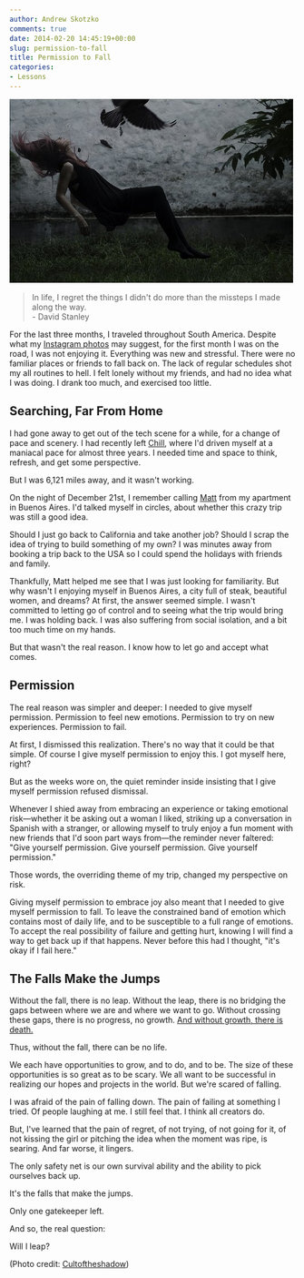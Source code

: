 ```yaml
---
author: Andrew Skotzko
comments: true
date: 2014-02-20 14:45:19+00:00
slug: permission-to-fall
title: Permission to Fall
categories:
- Lessons
---
```

<img class="center img-center" src="/images/2014/02/falling.jpg" alt="">

> In life, I regret the things I didn't do more than the missteps I made along the way.<br>- David Stanley

For the last three months, I traveled throughout South America. Despite what my [Instagram photos](http://instagram.com/skotzko) may suggest, for the first month I was on the road, I was not enjoying it. Everything was new and stressful. There were no familiar places or friends to fall back on. The lack of regular schedules shot my all routines to hell. I felt lonely without my friends, and had no idea what I was doing. I drank too much, and exercised too little.

## Searching, Far From Home
I had gone away to get out of the tech scene for a while, for a change of pace and scenery. I had recently left [Chill](http://chill.com), where I'd driven myself at a maniacal pace for almost three years. I needed time and space to think, refresh, and get some perspective.

But I was 6,121 miles away, and it wasn't working.

On the night of December 21st, I remember calling [Matt](http://mattdsandler.com/) from my apartment in Buenos Aires. I'd talked myself in circles, about whether this crazy trip was still a good idea.

Should I just go back to California and take another job? Should I scrap the idea of trying to build something of my own? I was minutes away from booking a trip back to the USA so I could spend the holidays with friends and family.

<a name="morelink"></a>
Thankfully, Matt helped me see that I was just looking for familiarity. But why wasn't I enjoying myself in Buenos Aires, a city full of steak, beautiful women, and dreams? <!-- more --> At first, the answer seemed simple. I wasn't committed to letting go of control and to seeing what the trip would bring me. I was holding back. I was also suffering from social isolation, and a bit too much time on my hands.

But that wasn't the real reason. I know how to let go and accept what comes.

## Permission
The real reason was simpler and deeper: I needed to give myself permission. Permission to feel new emotions. Permission to try on new experiences. Permission to fail.

At first, I dismissed this realization. There's no way that it could be that simple. Of course I give myself permission to enjoy this. I got myself here, right?

But as the weeks wore on, the quiet reminder inside insisting that I give myself permission refused dismissal.

Whenever I shied away from embracing an experience or taking emotional risk—whether it be asking out a woman I liked, striking up a conversation in Spanish with a stranger, or allowing myself to truly enjoy a fun moment with new friends that I'd soon part ways from—the reminder never faltered: "Give yourself permission. Give yourself permission. Give yourself permission."

Those words, the overriding theme of my trip, changed my perspective on risk.

Giving myself permission to embrace joy also meant that I needed to give myself permission to fall. To leave the constrained band of emotion which contains most of daily life, and to be susceptible to a full range of emotions. To accept the real possibility of failure and getting hurt, knowing I will find a way to get back up if that happens. Never before this had I thought, "it's okay if I fail here."

## The Falls Make the Jumps
Without the fall, there is no leap. Without the leap, there is no bridging the gaps between where we are and where we want to go. Without crossing these gaps, there is no progress, no growth. [And without growth, there is death.](http://www.andrewskotzko.com/about/)

Thus, without the fall, there can be no life.

We each have opportunities to grow, and to do, and to be. The size of these opportunities is so great as to be scary. We all want to be successful in realizing our hopes and projects in the world. But we're scared of falling.

I was afraid of the pain of falling down. The pain of failing at something I tried. Of people laughing at me. I still feel that. I think all creators do.

But, I've learned that the pain of regret, of not trying, of not going for it, of not kissing the girl or pitching the idea when the moment was ripe, is searing. And far worse, it lingers.

The only safety net is our own survival ability and the ability to pick ourselves back up.

It's the falls that make the jumps.

Only one gatekeeper left.

And so, the real question:

Will I leap?

<p class="photo-credit">(Photo credit: <a href="http://www.flickr.com/photos/simongoez/with/8484970166">Cultoftheshadow</a>)</p>